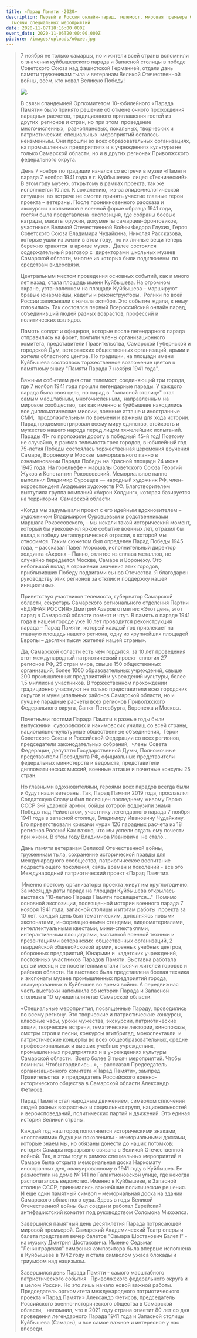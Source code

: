 ```yaml
---
title: «Парад Памяти -2020»
description: Первый в России онлайн-парад, телемост, мировая премьера балета и
  тысячи специальных мероприятий
date: 2020-11-07T18:16:00.000Z
event_date: 2020-11-06T20:00:00.000Z
picture: /images/uploads/общее.jpg
---
```



> 7 ноября не только самарцы, но и жители всей страны вспомнили о значении куйбышевского парада и Запасной столицы в победе Советского Союза над фашистской Германией, отдали дань памяти труженикам тыла и ветеранам Великой Отечественной войны, всем, кто ковал Великую Победу!
>
> ![.](/images/uploads/общее.jpg ".")
>
> В связи спандемией Оргкомитетом 10-юбилейного «Парада Памяти» было принято решение об отмене очного прохождения парадных расчетов, традиционного приглашения гостей из других  регионов и стран, но при этом  проведение многочисленных,  разноплановых, локальных, творческих и патриотических  специальных  мероприятий осталось неизменным. Они прошли во всех образовательных организациях, на промышленных предприятиях и в учреждениях культуры не только Самарской области, но и в других регионах Приволжского федерального округа. 
>
> День 7 ноября по традиции начался со встречи в музеи «Памяти парада 7 ноября 1941 года в г. Куйбышеве»  лицея «Технический». В этом году музею, открытому в рамках проекта, так же исполняется 10 лет. К сожалению,  из-за эпидемиологической ситуации  во встрече не смогли принять участие главные герои проекта – ветераны. После проникновенного рассказа и  экскурсии школьников в военной форме образца 1941 года, гостям была представлена  экспозиция, где собраны боевые награды, макеты оружия, документы самарцев-фронтовиков, участников Великой Отечественной Войны Федора Глухих, Героя Советского Союза Владимира Чудайкина, Николая Рассказова, которые ушли из жизни в этом году,  но их личные вещи теперь бережно хранятся  в архиве музея.  Далее состоялся содержательный разговор с  директорами школьных музеев Самарской области, многие из которых были подключены  по средствам видеосвязи. 
>
> Центральным местом проведения основных событий, как и много лет назад, стала площадь имени Куйбышева. На огромном экране, установленном на площади Куйбышева – маршируют бравые юнармейцы, кадеты и реконструкторы.  Ролики по всей России записывали с начала октября. Это событие ждали, к нему готовились. Так состоялся первый Всероссийский онлайн парад, объединивший людей разных возрастов, профессий и политических взглядов. 
>
> Память солдат и офицеров, которые после легендарного парада отправились на фронт, почтили члены организационного комитета, представители Правительства, Самарской Губернской и городской Дум, ветеранских общественных организаций, армии и жители областного центра. По традиции, на площади имени Куйбышева состоялось торжественное возложение цветов к памятному знаку "Памяти Парада 7 ноября 1941 года".
>
> Важным событием дня стал телемост, соединяющий три города, где 7 ноября 1941 года прошли легендарные парады. У каждого парада была своя цель, но парад в  "запасной столице" стал самым масштабным, многочисленным,  направленным на мировое сообщество, так как именно в Куйбышеве находились все дипломатические миссии, военные атташе и иностранные СМИ,  продолжительным по времени и важным для хода истории. Парад продемонстрировал всему миру единство, стойкость и мужество нашего народа перед лицом тяжелейших испытаний. Парады 41- го проложили дорогу в победный 45-й год! Поэтому не случайно, в рамках телемоста трех городов, в юбилейный год 75-летия Победы состоялась торжественная церемония вручения Самаре, Воронежу и Москве  мемориального панно в ознаменовании Парада Победы на Красной площади 24 июня 1945 года. На горельефе - маршалы Советского Союза Георгий Жуков и Константин Рокоссовский. Мемориальное панно выполнил Владимир Суровцев — народный художник РФ, член-корреспондент Академии художеств РФ. Благотворителем выступила группа компаний «Акрон Холдинг», которая базируется на территории  Самарской области.
>
> «Когда мы задумывали проект с его идейным вдохновителем – художником Владимиром Суровцевым и родственниками маршала Рокоссовского, – мы искали такой исторический момент, который бы увековечил яркое событие военных лет, отразил бы вклад в победу металлургической отрасли, к которой мы относимся. Таким сюжетом был определен Парад Победы 1945 года, – рассказал Павел Морозов, исполнительный директор холдинга «Акрон» – Панно, отлитое из сплава металлов, не случайно передается Москве, Самаре и Воронежу. Это небольшой вклад в отражение значения этих городов, приблизивших Победу подвигами сынов Отечества. Я благодарен руководству этих регионов за отклик и поддержку нашей инициативы».
>
> Приветствуя участников телемоста, губернатор Самарской области, секретарь Самарского регионального отделения Партии «ЕДИНАЯ РОССИЯ» Дмитрий Азаров отметил: «Этот день, этот парад в Самарской области помнят и чтут. В память о параде 1941 года в нашем городе уже 10 лет проводится реконструкция парада – Парад Памяти, который каждый год привлекает на главную площадь нашего региона, одну из крупнейших площадей Европы – десятки тысяч жителей нашей страны».
>
> Да, Самарской области есть чем гордится: за 10 лет проведения  этот международный патриотический проект  сплотил 27 регионов РФ, 25 стран мира, свыше 150 общественных организаций, более 1000 образовательных учреждений, свыше 200 промышленных предприятий и учреждений культуры, более 1,5 миллиона участников. В торжественном прохождении традиционно участвуют не только представители всех городских округов и муниципальных районов Самарской области, но и лучшие парадные расчеты всех регионов Приволжского Федерального округа, Санкт-Петербурга, Воронежа и Москвы.  
>
> Почетными гостями Парада Памяти в разные годы были выпускники  суворовских и нахимовских училищ со всей страны, национально-культурные общественные объединения,  Герои Советского Союза и Российской Федерации со всех регионов, председатели законодательных собраний,  члены Совета Федерации, депутаты Государственной Думы, Полномочные  представители Президента РФ, официальные представители федеральных министерств и ведомств, представители дипломатических миссий, военные атташе и почетные консулы 25 стран.
>
> Но главными вдохновителями, героями всех парадов всегда были и будут наши ветераны. Так, Парад Памяти 2019 года, прославлял Солдатскую Славу и был посвящен последнему живому Герою СССР 3-й ударной армии, бойцы которой водрузили знамя Победы над Рейхстагом, участнику легендарного парада 7 ноября 1941 года в запасной столице, Владимиру Ивановичу Чудайкину. Его приветствовали криками «ура» 126 парадных расчета из 18 регионов России! Как важно, что мы успели отдать ему почести при жизни. В этом году Владимира Ивановича  не стало…
>
> Дань памяти ветеранам Великой Отечественной войны, труженикам тыла, сохранение исторической правды для международного сообщества, патриотическое воспитание подрастающего поколения, связь времен и поколений - все это Международный патриотический проект «Парад Памяти».
>
>  Именно поэтому организаторы проекта живут им круглогодично. За месяц до даты парада на площади Куйбышева открылась выставка "10-летию Парада Памяти посвящается…"  Помимо основной экспозиции, посвященной истории военного парада 7 ноября 1941 года, запасной столицы и итогам работы  проекта за 10 лет, каждый день был тематическим, дополняясь новыми экспонатами, информационными стендами, видеоматериалами, интеллектуальными квестами, мини-спектаклями, интерактивными площадками, выставкой военной техники и презентациями ветеранских  общественных организаций, 2 гвардейской общевойсковой армии, военных учебных центров, оборонных предприятий, Юнармии и  кадетских учреждений, постоянных участников Парадов Памяти. Выставка работала целый месяц и ее посетителями стали тысячи жителей городов и районов области. На выставке была представлена боевая техника и экспонаты музеев промышленных предприятий города, эвакуированных в Куйбышев во время войны. А передвижная часть выставки напомнила об истории Парада и Запасной столицы в 10 муниципалитетах Самарской области. 
>
> «Специальные мероприятия, посвященные Параду, проводились по всему региону. Это творческие и патриотические конкурсы, классные часы, уроки мужества, экскурсии, патриотические акции, творческие встречи, тематические лектории, кинопоказы, смотры строя и песни, конкурсы агитбригад, моноспектакли  и патриотические концерты во всех общеобразовательных, средне профессиональных и высших учебных учреждениях, промышленных предприятиях и в учреждениях культуры Самарской области.  Всего более 3 тысяч мероприятий. Чтобы помнили. Чтобы гордились…», - рассказал Председатель организационного комитета «Парад Памяти», зампред Правительства  и председатель Российского военно-исторического общества в Самарской области Александр Фетисов. 
>
> Парад Памяти стал народным движением, символом сплочения людей разных возрастных и социальных групп, национальностей и вероисповеданий, политических партий и движений. Это единая история Великой страны. 
>
> Каждый год наш город пополняется историческими знаками, «посланиями» будущим поколениям - мемориальными досками, которые знаем мы, но обязаны донести до наших потомков: история Самары неразрывно связана с Великой Отечественной войной. Так, в этом году в рамках специальных мероприятий в Самаре была открыта мемориальная доска Наркомату иностранных дел, эвакуированному в 1941 году в Куйбышев. Ее разместили на доме № 141 по Галактионовской улице, где некогда располагалось ведомство. Именно в Куйбышеве, в Запасной столице СССР, принимались важнейшие политические решения. И еще один памятный символ – мемориальная доска на здании Самарского областного суда. Здесь в годы Великой Отечественной войны был создан и работал Еврейский антифашистский комитет под руководством Соломона Михоэлса. 
>
> Завершился памятный день десятилетия Парада потрясающей мировой премьерой. Самарский Академический Театр оперы и балета представил вечер балетов "Самара Шостакович Балет I" - на музыку Дмитрия Шостаковича. Именно Седьмая "Ленинградская" симфония композитора была впервые исполнена в Куйбышеве в 1942 году и стала символом ужаса блокады и триумфом над нацизмом. 
>
> Завершился день Парада Памяти - самого масштабного патриотического события   Приволжского федерального округа и в целом России. Но это лишь начало новой важной работы. Председатель оргкомитета международного патриотического проекта «Парад Памяти» Александр Фетисов, председатель Российского военно-исторического общества в Самарской области,   напомнил, что в 2021 году страна отметит 80 лет со дня проведения легендарного Парада 1941 года и Запасной столицы Куйбышева (Самары), и все самое важное и интересное у нас впереди.